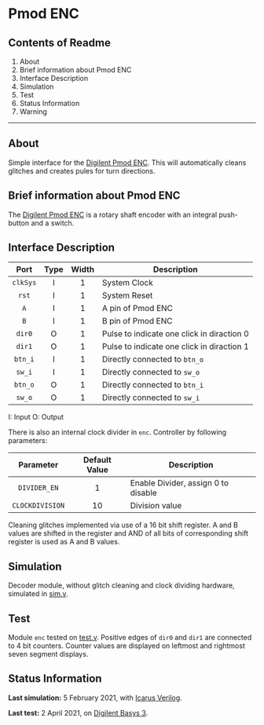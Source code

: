 # Pmod ENC

## Contents of Readme

1. About
2. Brief information about Pmod ENC
3. Interface Description
4. Simulation
5. Test
6. Status Information
7. Warning

---

## About

Simple interface for the [Digilent Pmod ENC](https://reference.digilentinc.com/reference/pmod/pmodenc/start). This will automatically cleans glitches and creates pules for turn directions.

## Brief information about Pmod ENC

The [Digilent Pmod ENC](https://reference.digilentinc.com/reference/pmod/pmodenc/start) is a rotary shaft encoder with an integral push-button and a switch.

## Interface Description

|   Port   | Type | Width |  Description |
| :------: | :----: | :----: | ------ |
|  `clkSys`   | I | 1 | System Clock |
|  `rst`   | I | 1 | System Reset |
|  `A`   | I | 1 | A pin of Pmod ENC |
|  `B`   | I | 1 | B pin of Pmod ENC |
|  `dir0`   | O | 1 | Pulse to indicate one click in diraction 0 |
|  `dir1`   | O | 1 | Pulse to indicate one click in diraction 1 |
|  `btn_i`   | I | 1 | Directly connected to `btn_o` |
|  `sw_i`   | I | 1 | Directly connected to `sw_o` |
|  `btn_o`   | O | 1 | Directly connected to `btn_i` |
|  `sw_o`   | O | 1 | Directly connected to `sw_i` |

I: Input  O: Output

There is also an internal clock divider in `enc`. Controller by following parameters:

|   Parameter   | Default Value | Description |
| :------: | :----: | ------ |
|  `DIVIDER_EN`   | 1 | Enable Divider, assign 0 to disable |
| `CLOCKDIVISION` | 10 | Division value |

Cleaning glitches implemented via use of a 16 bit shift register. A and B values are shifted in the register and AND of all bits of corresponding shift register is used as A and B values.

## Simulation

Decoder module, without glitch cleaning and clock dividing hardware, simulated in [sim.v](Simulation/sim.v).

## Test

Module `enc` tested on [test.v](Test/test.v). Positive edges of `dir0` and `dir1` are connected to 4 bit counters. Counter values are displayed on leftmost and rightmost seven segment displays.

## Status Information

**Last simulation:** 5 February 2021, with [Icarus Verilog](http://iverilog.icarus.com).

**Last test:** 2 April 2021, on [Digilent Basys 3](https://reference.digilentinc.com/reference/programmable-logic/basys-3/reference-manual).
